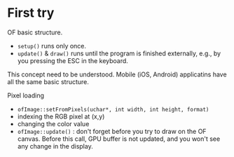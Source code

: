 # First try

OF basic structure.
- `setup()` runs only once.
- `update()` & `draw()` runs until the program is finished externally, e.g., by you pressing the ESC in the keyboard.

This concept need to be understood. Mobile (iOS, Android) applicatins have all the same basic structure.

Pixel loading
- `ofImage::setFromPixels(uchar*, int width, int height, format)`
- indexing the RGB pixel at (x,y)
- changing the color value
- `ofImage::update()` : don't forget before you try to draw on the OF canvas. Before this call, GPU buffer is not updated, and you won't see any change in the display.
